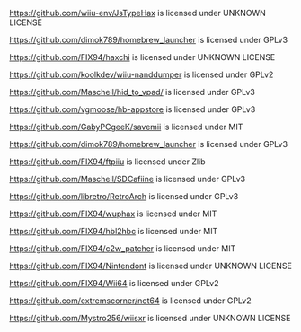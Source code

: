 https://github.com/wiiu-env/JsTypeHax is licensed under UNKNOWN LICENSE

https://github.com/dimok789/homebrew_launcher is licensed under GPLv3

https://github.com/FIX94/haxchi is licensed under UNKNOWN LICENSE

https://github.com/koolkdev/wiiu-nanddumper is licensed under GPLv2

https://github.com/Maschell/hid_to_vpad/ is licensed under GPLv3

https://github.com/vgmoose/hb-appstore is licensed under GPLv3

https://github.com/GabyPCgeeK/savemii is licensed under MIT

https://github.com/dimok789/homebrew_launcher is licensed under GPLv3

https://github.com/FIX94/ftpiiu is licensed under Zlib

https://github.com/Maschell/SDCafiine is licensed under GPLv3

https://github.com/libretro/RetroArch is licensed under GPLv3

https://github.com/FIX94/wuphax is licensed under MIT

https://github.com/FIX94/hbl2hbc is licensed under MIT

https://github.com/FIX94/c2w_patcher is licensed under MIT

https://github.com/FIX94/Nintendont is licensed under UNKNOWN LICENSE

https://github.com/FIX94/Wii64 is licensed under GPLv2

https://github.com/extremscorner/not64 is licensed under GPLv2

https://github.com/Mystro256/wiisxr is licensed under UNKNOWN LICENSE
